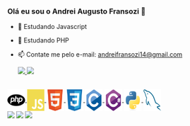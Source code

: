 ### Olá eu sou o Andrei Augusto Fransozi 👋
- 🌱 Estudando Javascript
- 🌱 Estudando PHP
- 📫 Contate me pelo e-mail: andreifransozi14@gmail.com

  <div>
  <a href="https://github.com/AndreiFransozi">
  <img height="180em" src="https://github-readme-stats.vercel.app/api?username=AndreiFransozi&show_icons=true&theme=dracula&include_all_commits=true&count_private=true"/>
  <img height="180em" src="https://github-readme-stats.vercel.app/api/top-langs/?username=AndreiFransozi&layout=compact&langs_count=7&theme=dracula"/>
</div>
  
  <div style="display: inline_block"><br>
  <img align="center" alt="Andrei-PHP" height="50" width="40" src="https://raw.githubusercontent.com/devicons/devicon/master/icons/php/php-plain.svg">
  <img align="center" alt="Andrei-Js" height="50" width="40" src="https://raw.githubusercontent.com/devicons/devicon/master/icons/javascript/javascript-plain.svg">
  <img align="center" alt="Andrei-HTML" height="50" width="40" src="https://raw.githubusercontent.com/devicons/devicon/master/icons/html5/html5-original.svg">
  <img align="center" alt="Andrei-CSS" height="50" width="40" src="https://raw.githubusercontent.com/devicons/devicon/master/icons/css3/css3-original.svg">
  <img align="center" alt="Andrei-C" height="50" width="40" src="https://raw.githubusercontent.com/devicons/devicon/master/icons/c/c-original.svg">
  <img align="center" alt="Andrei-Csharp" height="50" width="40" src="https://raw.githubusercontent.com/devicons/devicon/master/icons/csharp/csharp-original.svg">
  <img align="center" alt="Andrei-Python" height="50" width="40" src="https://raw.githubusercontent.com/devicons/devicon/master/icons/python/python-original.svg">
  <img align="center" alt="Andrei-Mysql" height="50" width="40" src="https://raw.githubusercontent.com/devicons/devicon/master/icons/mysql/mysql-original.svg">

 
</div> 
  <a href="https://www.youtube.com/channel/UCNZLCel2Gfobbw8i01MbWnQ" target="_blank"><img src="https://img.shields.io/badge/YouTube-FF0000?style=for-the-badge&logo=youtube&logoColor=white" target="_blank"></a>
  <a href = "mailto:andreifransozi14@gmail.com"><img src="https://img.shields.io/badge/-Gmail-%23333?style=for-the-badge&logo=gmail&logoColor=white" target="_blank"></a>
  <a href="https://www.linkedin.com/in/andrei-augusto-fransozi-403a311a4/" target="_blank"><img src="https://img.shields.io/badge/-LinkedIn-%230077B5?style=for-the-badge&logo=linkedin&logoColor=white" target="_blank"></a> 
</div>
